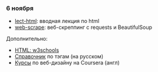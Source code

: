 ### 6 ноября

* [lect-html](https://nbviewer.jupyter.org/github/allatambov/PyDat-0919/blob/master/lectures-seminars/9-parsing/lect-html.ipynb): вводная лекция по html
* [web-scrape](https://nbviewer.jupyter.org/github/allatambov/PyDat-0919/blob/master/lectures-seminars/9-parsing/web-scrape.ipynb): веб-скреппинг с requests и BeautifulSoup

Дополнительно:

* [HTML: w3schools](https://www.w3schools.com/)
* [Справочник](http://htmlbook.ru/html) по тэгам (на русском)
* [Курсы](https://www.coursera.org/specializations/web-design) по веб-дизайну на Coursera (англ)
